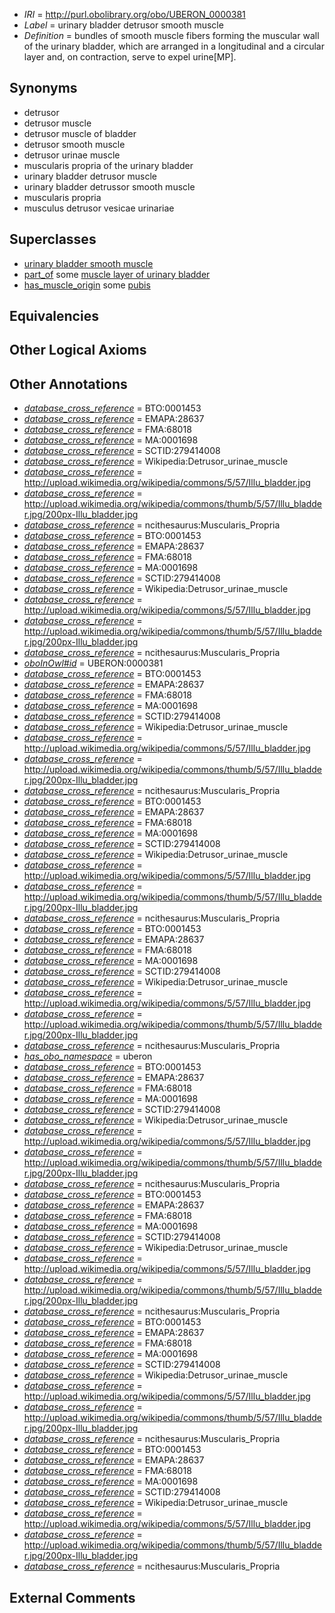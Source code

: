  * *IRI* = http://purl.obolibrary.org/obo/UBERON_0000381
 * *Label* = urinary bladder detrusor smooth muscle
 * *Definition* = bundles of smooth muscle fibers forming the muscular wall of the urinary bladder, which are arranged in a longitudinal and a circular layer and, on contraction, serve to expel urine[MP].

## Synonyms

 * detrusor
 * detrusor muscle
 * detrusor muscle of bladder
 * detrusor smooth muscle
 * detrusor urinae muscle
 * muscularis propria of the urinary bladder
 * urinary bladder detrusor muscle
 * urinary bladder detrussor smooth muscle
 * muscularis propria
 * musculus detrusor vesicae urinariae

## Superclasses

 * [urinary bladder smooth muscle](../../UBERON/28/UBERON_0004228.md)
 * [part_of](../../BFO/50/BFO_0000050.md) some [muscle layer of urinary bladder](../../UBERON/78/UBERON_0012378.md)
 * [has_muscle_origin](../../RO/72/RO_0002372.md) some [pubis](../../UBERON/75/UBERON_0001275.md)

## Equivalencies


## Other Logical Axioms


## Other Annotations

 * *[database_cross_reference](../../ef/oboInOwl#hasDbXref.md)* = BTO:0001453
 * *[database_cross_reference](../../ef/oboInOwl#hasDbXref.md)* = EMAPA:28637
 * *[database_cross_reference](../../ef/oboInOwl#hasDbXref.md)* = FMA:68018
 * *[database_cross_reference](../../ef/oboInOwl#hasDbXref.md)* = MA:0001698
 * *[database_cross_reference](../../ef/oboInOwl#hasDbXref.md)* = SCTID:279414008
 * *[database_cross_reference](../../ef/oboInOwl#hasDbXref.md)* = Wikipedia:Detrusor_urinae_muscle
 * *[database_cross_reference](../../ef/oboInOwl#hasDbXref.md)* = http://upload.wikimedia.org/wikipedia/commons/5/57/Illu_bladder.jpg
 * *[database_cross_reference](../../ef/oboInOwl#hasDbXref.md)* = http://upload.wikimedia.org/wikipedia/commons/thumb/5/57/Illu_bladder.jpg/200px-Illu_bladder.jpg
 * *[database_cross_reference](../../ef/oboInOwl#hasDbXref.md)* = ncithesaurus:Muscularis_Propria
 * *[database_cross_reference](../../ef/oboInOwl#hasDbXref.md)* = BTO:0001453
 * *[database_cross_reference](../../ef/oboInOwl#hasDbXref.md)* = EMAPA:28637
 * *[database_cross_reference](../../ef/oboInOwl#hasDbXref.md)* = FMA:68018
 * *[database_cross_reference](../../ef/oboInOwl#hasDbXref.md)* = MA:0001698
 * *[database_cross_reference](../../ef/oboInOwl#hasDbXref.md)* = SCTID:279414008
 * *[database_cross_reference](../../ef/oboInOwl#hasDbXref.md)* = Wikipedia:Detrusor_urinae_muscle
 * *[database_cross_reference](../../ef/oboInOwl#hasDbXref.md)* = http://upload.wikimedia.org/wikipedia/commons/5/57/Illu_bladder.jpg
 * *[database_cross_reference](../../ef/oboInOwl#hasDbXref.md)* = http://upload.wikimedia.org/wikipedia/commons/thumb/5/57/Illu_bladder.jpg/200px-Illu_bladder.jpg
 * *[database_cross_reference](../../ef/oboInOwl#hasDbXref.md)* = ncithesaurus:Muscularis_Propria
 * *[oboInOwl#id](../../id/oboInOwl#id.md)* = UBERON:0000381
 * *[database_cross_reference](../../ef/oboInOwl#hasDbXref.md)* = BTO:0001453
 * *[database_cross_reference](../../ef/oboInOwl#hasDbXref.md)* = EMAPA:28637
 * *[database_cross_reference](../../ef/oboInOwl#hasDbXref.md)* = FMA:68018
 * *[database_cross_reference](../../ef/oboInOwl#hasDbXref.md)* = MA:0001698
 * *[database_cross_reference](../../ef/oboInOwl#hasDbXref.md)* = SCTID:279414008
 * *[database_cross_reference](../../ef/oboInOwl#hasDbXref.md)* = Wikipedia:Detrusor_urinae_muscle
 * *[database_cross_reference](../../ef/oboInOwl#hasDbXref.md)* = http://upload.wikimedia.org/wikipedia/commons/5/57/Illu_bladder.jpg
 * *[database_cross_reference](../../ef/oboInOwl#hasDbXref.md)* = http://upload.wikimedia.org/wikipedia/commons/thumb/5/57/Illu_bladder.jpg/200px-Illu_bladder.jpg
 * *[database_cross_reference](../../ef/oboInOwl#hasDbXref.md)* = ncithesaurus:Muscularis_Propria
 * *[database_cross_reference](../../ef/oboInOwl#hasDbXref.md)* = BTO:0001453
 * *[database_cross_reference](../../ef/oboInOwl#hasDbXref.md)* = EMAPA:28637
 * *[database_cross_reference](../../ef/oboInOwl#hasDbXref.md)* = FMA:68018
 * *[database_cross_reference](../../ef/oboInOwl#hasDbXref.md)* = MA:0001698
 * *[database_cross_reference](../../ef/oboInOwl#hasDbXref.md)* = SCTID:279414008
 * *[database_cross_reference](../../ef/oboInOwl#hasDbXref.md)* = Wikipedia:Detrusor_urinae_muscle
 * *[database_cross_reference](../../ef/oboInOwl#hasDbXref.md)* = http://upload.wikimedia.org/wikipedia/commons/5/57/Illu_bladder.jpg
 * *[database_cross_reference](../../ef/oboInOwl#hasDbXref.md)* = http://upload.wikimedia.org/wikipedia/commons/thumb/5/57/Illu_bladder.jpg/200px-Illu_bladder.jpg
 * *[database_cross_reference](../../ef/oboInOwl#hasDbXref.md)* = ncithesaurus:Muscularis_Propria
 * *[database_cross_reference](../../ef/oboInOwl#hasDbXref.md)* = BTO:0001453
 * *[database_cross_reference](../../ef/oboInOwl#hasDbXref.md)* = EMAPA:28637
 * *[database_cross_reference](../../ef/oboInOwl#hasDbXref.md)* = FMA:68018
 * *[database_cross_reference](../../ef/oboInOwl#hasDbXref.md)* = MA:0001698
 * *[database_cross_reference](../../ef/oboInOwl#hasDbXref.md)* = SCTID:279414008
 * *[database_cross_reference](../../ef/oboInOwl#hasDbXref.md)* = Wikipedia:Detrusor_urinae_muscle
 * *[database_cross_reference](../../ef/oboInOwl#hasDbXref.md)* = http://upload.wikimedia.org/wikipedia/commons/5/57/Illu_bladder.jpg
 * *[database_cross_reference](../../ef/oboInOwl#hasDbXref.md)* = http://upload.wikimedia.org/wikipedia/commons/thumb/5/57/Illu_bladder.jpg/200px-Illu_bladder.jpg
 * *[database_cross_reference](../../ef/oboInOwl#hasDbXref.md)* = ncithesaurus:Muscularis_Propria
 * *[has_obo_namespace](../../ce/oboInOwl#hasOBONamespace.md)* = uberon
 * *[database_cross_reference](../../ef/oboInOwl#hasDbXref.md)* = BTO:0001453
 * *[database_cross_reference](../../ef/oboInOwl#hasDbXref.md)* = EMAPA:28637
 * *[database_cross_reference](../../ef/oboInOwl#hasDbXref.md)* = FMA:68018
 * *[database_cross_reference](../../ef/oboInOwl#hasDbXref.md)* = MA:0001698
 * *[database_cross_reference](../../ef/oboInOwl#hasDbXref.md)* = SCTID:279414008
 * *[database_cross_reference](../../ef/oboInOwl#hasDbXref.md)* = Wikipedia:Detrusor_urinae_muscle
 * *[database_cross_reference](../../ef/oboInOwl#hasDbXref.md)* = http://upload.wikimedia.org/wikipedia/commons/5/57/Illu_bladder.jpg
 * *[database_cross_reference](../../ef/oboInOwl#hasDbXref.md)* = http://upload.wikimedia.org/wikipedia/commons/thumb/5/57/Illu_bladder.jpg/200px-Illu_bladder.jpg
 * *[database_cross_reference](../../ef/oboInOwl#hasDbXref.md)* = ncithesaurus:Muscularis_Propria
 * *[database_cross_reference](../../ef/oboInOwl#hasDbXref.md)* = BTO:0001453
 * *[database_cross_reference](../../ef/oboInOwl#hasDbXref.md)* = EMAPA:28637
 * *[database_cross_reference](../../ef/oboInOwl#hasDbXref.md)* = FMA:68018
 * *[database_cross_reference](../../ef/oboInOwl#hasDbXref.md)* = MA:0001698
 * *[database_cross_reference](../../ef/oboInOwl#hasDbXref.md)* = SCTID:279414008
 * *[database_cross_reference](../../ef/oboInOwl#hasDbXref.md)* = Wikipedia:Detrusor_urinae_muscle
 * *[database_cross_reference](../../ef/oboInOwl#hasDbXref.md)* = http://upload.wikimedia.org/wikipedia/commons/5/57/Illu_bladder.jpg
 * *[database_cross_reference](../../ef/oboInOwl#hasDbXref.md)* = http://upload.wikimedia.org/wikipedia/commons/thumb/5/57/Illu_bladder.jpg/200px-Illu_bladder.jpg
 * *[database_cross_reference](../../ef/oboInOwl#hasDbXref.md)* = ncithesaurus:Muscularis_Propria
 * *[database_cross_reference](../../ef/oboInOwl#hasDbXref.md)* = BTO:0001453
 * *[database_cross_reference](../../ef/oboInOwl#hasDbXref.md)* = EMAPA:28637
 * *[database_cross_reference](../../ef/oboInOwl#hasDbXref.md)* = FMA:68018
 * *[database_cross_reference](../../ef/oboInOwl#hasDbXref.md)* = MA:0001698
 * *[database_cross_reference](../../ef/oboInOwl#hasDbXref.md)* = SCTID:279414008
 * *[database_cross_reference](../../ef/oboInOwl#hasDbXref.md)* = Wikipedia:Detrusor_urinae_muscle
 * *[database_cross_reference](../../ef/oboInOwl#hasDbXref.md)* = http://upload.wikimedia.org/wikipedia/commons/5/57/Illu_bladder.jpg
 * *[database_cross_reference](../../ef/oboInOwl#hasDbXref.md)* = http://upload.wikimedia.org/wikipedia/commons/thumb/5/57/Illu_bladder.jpg/200px-Illu_bladder.jpg
 * *[database_cross_reference](../../ef/oboInOwl#hasDbXref.md)* = ncithesaurus:Muscularis_Propria
 * *[database_cross_reference](../../ef/oboInOwl#hasDbXref.md)* = BTO:0001453
 * *[database_cross_reference](../../ef/oboInOwl#hasDbXref.md)* = EMAPA:28637
 * *[database_cross_reference](../../ef/oboInOwl#hasDbXref.md)* = FMA:68018
 * *[database_cross_reference](../../ef/oboInOwl#hasDbXref.md)* = MA:0001698
 * *[database_cross_reference](../../ef/oboInOwl#hasDbXref.md)* = SCTID:279414008
 * *[database_cross_reference](../../ef/oboInOwl#hasDbXref.md)* = Wikipedia:Detrusor_urinae_muscle
 * *[database_cross_reference](../../ef/oboInOwl#hasDbXref.md)* = http://upload.wikimedia.org/wikipedia/commons/5/57/Illu_bladder.jpg
 * *[database_cross_reference](../../ef/oboInOwl#hasDbXref.md)* = http://upload.wikimedia.org/wikipedia/commons/thumb/5/57/Illu_bladder.jpg/200px-Illu_bladder.jpg
 * *[database_cross_reference](../../ef/oboInOwl#hasDbXref.md)* = ncithesaurus:Muscularis_Propria

## External Comments

